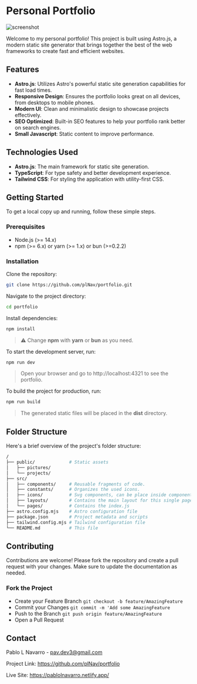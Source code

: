# Personal Portfolio

![screenshot](https://github.com/plNav/portfolio/assets/83410074/bfba03c8-41ef-4622-84a7-706079c06845)

Welcome to my personal portfolio! This project is built using Astro.js, a modern static site generator that brings together the best of the web frameworks to create fast and efficient websites.

## Features

- **Astro.js**: Utilizes Astro's powerful static site generation capabilities for fast load times.
- **Responsive Design**: Ensures the portfolio looks great on all devices, from desktops to mobile phones.
- **Modern UI**: Clean and minimalistic design to showcase projects effectively.
- **SEO Optimized**: Built-in SEO features to help your portfolio rank better on search engines.
- **Small Javascript**: Static content to improve performance.

## Technologies Used

- **Astro.js**: The main framework for static site generation.
- **TypeScript**: For type safety and better development experience.
- **Tailwind CSS**: For styling the application with utility-first CSS.

## Getting Started

To get a local copy up and running, follow these simple steps.

### Prerequisites

- Node.js (>= 14.x)
- npm (>= 6.x) or yarn (>= 1.x) or bun (>=0.2.2)

### Installation

Clone the repository:

```bash
git clone https://github.com/plNav/portfolio.git
```

Navigate to the project directory:

```bash
cd portfolio
   ```
Install dependencies:

```bash
npm install
   ``` 
> ⚠️ Change **npm** with **yarn** or **bun** as you need.
   
To start the development server, run:

```bash
npm run dev
```
> Open your browser and go to http://localhost:4321 to see the portfolio.

To build the project for production, run:
```bash
npm run build
```
> The generated static files will be placed in the **dist** directory.


## Folder Structure
Here's a brief overview of the project's folder structure:
```bash
/
├── public/             # Static assets 
│   ├── pictures/      
│   └── projects/        
├── src/
│   ├── components/     # Reusable fragments of code.
│   ├── constants/      # Organizes the used icons.
│   ├── icons/          # Svg components, can be place inside components.
│   ├── layouts/        # Contains the main layout for this single page.
│   └── pages/          # Contains the index.js
├── astro.config.mjs    # Astro configuration file
├── package.json        # Project metadata and scripts
├── tailwind.config.mjs # Tailwind configuration file
└── README.md           # This file
```

## Contributing
Contributions are welcome! Please fork the repository and create a pull request with your changes. Make sure to update the documentation as needed.

### Fork the Project
- Create your Feature Branch `git checkout -b feature/AmazingFeature`
- Commit your Changes `git commit -m 'Add some AmazingFeature`
- Push to the Branch `git push origin feature/AmazingFeature`
- Open a Pull Request

## Contact
Pablo L Navarro - pav.dev3@gmail.com

Project Link: https://github.com/plNav/portfolio

Live Site: https://pablolnavarro.netlify.app/

